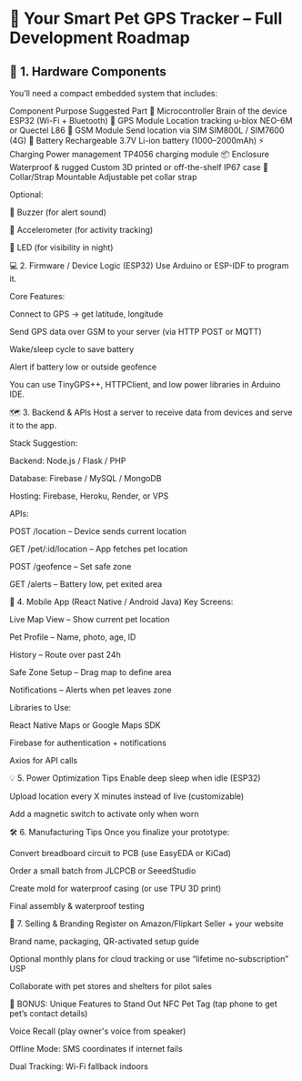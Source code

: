 # 🐶 Your Smart Pet GPS Tracker – Full Development Roadmap
## 🔧 1. Hardware Components
You’ll need a compact embedded system that includes:

Component	Purpose	Suggested Part
🧠 Microcontroller	Brain of the device	ESP32 (Wi-Fi + Bluetooth)
📍 GPS Module	Location tracking	u-blox NEO-6M or Quectel L86
📶 GSM Module	Send location via SIM	SIM800L / SIM7600 (4G)
🔋 Battery	Rechargeable	3.7V Li-ion battery (1000–2000mAh)
⚡ Charging	Power management	TP4056 charging module
📦 Enclosure	Waterproof & rugged	Custom 3D printed or off-the-shelf IP67 case
🐾 Collar/Strap	Mountable	Adjustable pet collar strap

Optional:

📢 Buzzer (for alert sound)

🧠 Accelerometer (for activity tracking)

🔦 LED (for visibility in night)

💻 2. Firmware / Device Logic (ESP32)
Use Arduino or ESP-IDF to program it.

Core Features:

Connect to GPS → get latitude, longitude

Send GPS data over GSM to your server (via HTTP POST or MQTT)

Wake/sleep cycle to save battery

Alert if battery low or outside geofence

You can use TinyGPS++, HTTPClient, and low power libraries in Arduino IDE.

🗺️ 3. Backend & APIs
Host a server to receive data from devices and serve it to the app.

Stack Suggestion:

Backend: Node.js / Flask / PHP

Database: Firebase / MySQL / MongoDB

Hosting: Firebase, Heroku, Render, or VPS

APIs:

POST /location – Device sends current location

GET /pet/:id/location – App fetches pet location

POST /geofence – Set safe zone

GET /alerts – Battery low, pet exited area

📱 4. Mobile App (React Native / Android Java)
Key Screens:

Live Map View – Show current pet location

Pet Profile – Name, photo, age, ID

History – Route over past 24h

Safe Zone Setup – Drag map to define area

Notifications – Alerts when pet leaves zone

Libraries to Use:

React Native Maps or Google Maps SDK

Firebase for authentication + notifications

Axios for API calls

💡 5. Power Optimization Tips
Enable deep sleep when idle (ESP32)

Upload location every X minutes instead of live (customizable)

Add a magnetic switch to activate only when worn

🛠️ 6. Manufacturing Tips
Once you finalize your prototype:

Convert breadboard circuit to PCB (use EasyEDA or KiCad)

Order a small batch from JLCPCB or SeeedStudio

Create mold for waterproof casing (or use TPU 3D print)

Final assembly & waterproof testing

🛒 7. Selling & Branding
Register on Amazon/Flipkart Seller + your website

Brand name, packaging, QR-activated setup guide

Optional monthly plans for cloud tracking or use “lifetime no-subscription” USP

Collaborate with pet stores and shelters for pilot sales

🎁 BONUS: Unique Features to Stand Out
NFC Pet Tag (tap phone to get pet’s contact details)

Voice Recall (play owner's voice from speaker)

Offline Mode: SMS coordinates if internet fails

Dual Tracking: Wi-Fi fallback indoors

